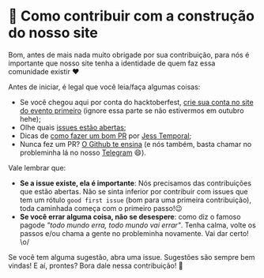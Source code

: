 # :clap: Como contribuir com a construção do nosso site

Bom, antes de mais nada muito obrigade por sua contribuição, para nós é importante que nosso site tenha a identidade de quem faz essa comunidade existir :heart:

Antes de iniciar, é legal que você leia/faça algumas coisas:

- Se você chegou aqui por conta do hacktoberfest, [crie sua conta no site do evento primeiro](https://hacktoberfest.digitalocean.com/) (ignore essa parte se não estivermos em outubro hehe);
- Olhe quais [issues estão abertas](https://github.com/pyladiesrecife/site/issues);
- Dicas de [como fazer um bom PR](https://jtemporal.com/5-dicas-para-fazer-o-seu-pull-request-brilhar/) por [Jess Temporal](https://github.com/jtemporal);
- Nunca fez um PR? [O Github te ensina](https://docs.github.com/pt/github/collaborating-with-pull-requests/proposing-changes-to-your-work-with-pull-requests/creating-a-pull-request) (e nós também, basta chamar no probleminha lá no nosso [Telegram](https://t.me/pyladiesrecife) :smile:).

Vale lembrar que:

- **Se a issue existe, ela é importante**: Nós precisamos das contribuições que estão abertas. Não se sinta inferior por contribuir com issues que tem um rótulo `good first issue` (bom para uma primeira contribuição), toda caminhada começa com o primeiro passo!😉
- **Se você errar alguma coisa, não se desespere**: como diz o famoso pagode _"todo mundo erra, todo mundo vai errar"_. Tenha calma, volte os passos e/ou chama a gente no probleminha novamente. Vai dar certo! \o/

Se você tem alguma sugestão, abra uma issue. Sugestões são sempre bem vindas!
E aí, prontes? Bora dale nessa contribuição! 🚀
